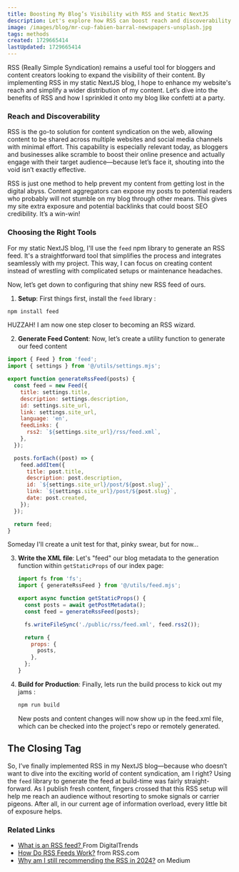 ```yaml
---
title: Boosting My Blog’s Visibility with RSS and Static NextJS
description: Let's explore how RSS can boost reach and discoverability in modern blogging as I share how I chose to integrate it into my static NextJS site.
image: /images/blog/mr-cup-fabien-barral-newspapers-unsplash.jpg
tags: methods
created: 1729665414
lastUpdated: 1729665414
---
```


RSS (Really Simple Syndication) remains a useful tool for bloggers and content creators looking to expand the visibility of their content. By implementing RSS in my static NextJS blog, I hope to enhance my website's reach and simplify a wider distribution of my content. Let’s dive into the benefits of RSS and how I sprinkled it onto my blog like confetti at a party.

### Reach and Discoverability

RSS is the go-to solution for content syndication on the web, allowing content to be shared across multiple websites and social media channels with minimal effort. This capability is especially relevant today, as bloggers and businesses alike scramble to boost their online presence and actually engage with their target audience—because let’s face it, shouting into the void isn’t exactly effective.

RSS is just one method to help prevent my content from getting lost in the digital abyss. Content aggregators can expose my posts to potential readers who probably will not stumble on my blog through other means. This gives my site extra exposure and potential backlinks that could boost SEO credibility. It’s a win-win!

### Choosing the Right Tools

For my static NextJS blog, I'll use the `feed` npm library to generate an RSS feed. It's a straightforward tool that simplifies the process and integrates seamlessly with my project. This way, I can focus on creating content instead of wrestling with complicated setups or maintenance headaches.

Now, let’s get down to configuring that shiny new RSS feed of ours.

1. **Setup**: First things first, install the `feed` library :

```bash
npm install feed
```

HUZZAH! I am now one step closer to becoming an RSS wizard.

2. **Generate Feed Content**: Now, let’s create a utility function to generate our feed content

```javascript
import { Feed } from 'feed';
import { settings } from '@/utils/settings.mjs';

export function generateRssFeed(posts) {
  const feed = new Feed({
    title: settings.title,
    description: settings.description,
    id: settings.site_url,
    link: settings.site_url,
    language: 'en',
    feedLinks: {
      rss2: `${settings.site_url}/rss/feed.xml`,
    },
  });

  posts.forEach((post) => {
    feed.addItem({
      title: post.title,
      description: post.description,
      id: `${settings.site_url}/post/${post.slug}`,
      link: `${settings.site_url}/post/${post.slug}`,
      date: post.created,
    });
  });

  return feed;
}
```

Someday I'll create a unit test for that, pinky swear, but for now...

3. **Write the XML file**: Let's "feed" our blog metadata to the generation function within `getStaticProps` of our index page:

   ```javascript
   import fs from 'fs';
   import { generateRssFeed } from '@/utils/feed.mjs';

   export async function getStaticProps() {
     const posts = await getPostMetadata();
     const feed = generateRssFeed(posts);

     fs.writeFileSync('./public/rss/feed.xml', feed.rss2());

     return {
       props: {
         posts,
       },
     };
   }
   ```

4. **Build for Production**: Finally, lets run the build process to kick out my jams :

   ```bash
   npm run build
   ```

   New posts and content changes will now show up in the feed.xml file, which can be checked into the project's repo or remotely generated.

## The Closing Tag

So, I’ve finally implemented RSS in my NextJS blog—because who doesn’t want to dive into the exciting world of content syndication, am I right? Using the `feed` library to generate the feed at build-time was fairly straight-forward. As I publish fresh content, fingers crossed that this RSS setup will help me reach an audience without resorting to smoke signals or carrier pigeons. After all, in our current age of information overload, every little bit of exposure helps.

### Related Links

- [What is an RSS feed? ](https://www.digitaltrends.com/computing/what-is-an-rss-feed/) From DigitalTrends
- [How Do RSS Feeds Work?](https://rss.com/blog/how-do-rss-feeds-work/) from RSS.com
- [Why am I still recommending the RSS in 2024?](https://medium.com/@kezhang404/why-am-i-still-recommending-the-rss-in-2024-33e270010829) on Medium
